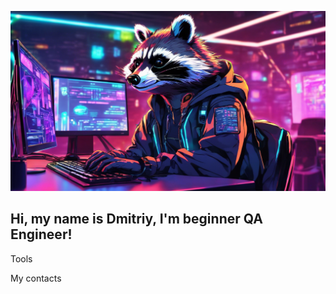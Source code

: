 ![Header](https://github.com/Enotissimo/Enotissimo/blob/main/assets/Cutie.png)

## Hi, my name is Dmitriy, I'm beginner QA Engineer! 

Tools

My contacts
